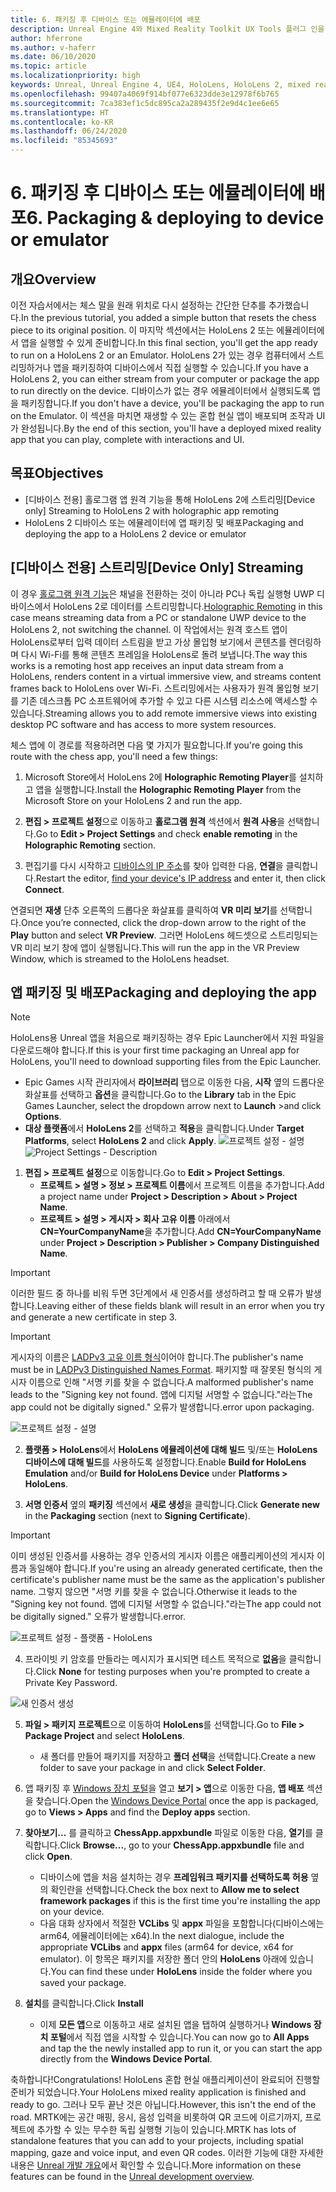 ```yaml
---
title: 6. 패키징 후 디바이스 또는 에뮬레이터에 배포
description: Unreal Engine 4와 Mixed Reality Toolkit UX Tools 플러그 인을 사용하여 간단한 체스 앱을 만드는 자습서 시리즈 6/6부
author: hferrone
ms.author: v-haferr
ms.date: 06/10/2020
ms.topic: article
ms.localizationpriority: high
keywords: Unreal, Unreal Engine 4, UE4, HoloLens, HoloLens 2, mixed reality, 자습서, 시작, mrtk, uxt, UX Tools, 설명서
ms.openlocfilehash: 99407a4069f914bf077e6323dde3e12978f6b765
ms.sourcegitcommit: 7ca383ef1c5dc895ca2a289435f2e9d4c1ee6e65
ms.translationtype: HT
ms.contentlocale: ko-KR
ms.lasthandoff: 06/24/2020
ms.locfileid: "85345693"
---
```

# <a name="6-packaging--deploying-to-device-or-emulator"></a><span data-ttu-id="61c6e-104">6. 패키징 후 디바이스 또는 에뮬레이터에 배포</span><span class="sxs-lookup"><span data-stu-id="61c6e-104">6. Packaging & deploying to device or emulator</span></span>

## <a name="overview"></a><span data-ttu-id="61c6e-105">개요</span><span class="sxs-lookup"><span data-stu-id="61c6e-105">Overview</span></span>

<span data-ttu-id="61c6e-106">이전 자습서에서는 체스 말을 원래 위치로 다시 설정하는 간단한 단추를 추가했습니다.</span><span class="sxs-lookup"><span data-stu-id="61c6e-106">In the previous tutorial, you added a simple button that resets the chess piece to its original position.</span></span> <span data-ttu-id="61c6e-107">이 마지막 섹션에서는 HoloLens 2 또는 에뮬레이터에서 앱을 실행할 수 있게 준비합니다.</span><span class="sxs-lookup"><span data-stu-id="61c6e-107">In this final section, you'll get the app ready to run on a HoloLens 2 or an Emulator.</span></span> <span data-ttu-id="61c6e-108">HoloLens 2가 있는 경우 컴퓨터에서 스트리밍하거나 앱을 패키징하여 디바이스에서 직접 실행할 수 있습니다.</span><span class="sxs-lookup"><span data-stu-id="61c6e-108">If you have a HoloLens 2, you can either stream from your computer or package the app to run directly on the device.</span></span> <span data-ttu-id="61c6e-109">디바이스가 없는 경우 에뮬레이터에서 실행되도록 앱을 패키징합니다.</span><span class="sxs-lookup"><span data-stu-id="61c6e-109">If you don't have a device, you'll be packaging the app to run on the Emulator.</span></span> <span data-ttu-id="61c6e-110">이 섹션을 마치면 재생할 수 있는 혼합 현실 앱이 배포되며 조작과 UI가 완성됩니다.</span><span class="sxs-lookup"><span data-stu-id="61c6e-110">By the end of this section, you'll have a deployed mixed reality app that you can play, complete with interactions and UI.</span></span>

## <a name="objectives"></a><span data-ttu-id="61c6e-111">목표</span><span class="sxs-lookup"><span data-stu-id="61c6e-111">Objectives</span></span>

* <span data-ttu-id="61c6e-112">[디바이스 전용] 홀로그램 앱 원격 기능을 통해 HoloLens 2에 스트리밍</span><span class="sxs-lookup"><span data-stu-id="61c6e-112">[Device only] Streaming to HoloLens 2 with holographic app remoting</span></span>
* <span data-ttu-id="61c6e-113">HoloLens 2 디바이스 또는 에뮬레이터에 앱 패키징 및 배포</span><span class="sxs-lookup"><span data-stu-id="61c6e-113">Packaging and deploying the app to a HoloLens 2 device or emulator</span></span>

## <a name="device-only-streaming"></a><span data-ttu-id="61c6e-114">[디바이스 전용] 스트리밍</span><span class="sxs-lookup"><span data-stu-id="61c6e-114">[Device Only] Streaming</span></span>
<span data-ttu-id="61c6e-115">이 경우 [홀로그램 원격 기능](https://docs.microsoft.com/windows/mixed-reality/add-holographic-remoting)은 채널을 전환하는 것이 아니라 PC나 독립 실행형 UWP 디바이스에서 HoloLens 2로 데이터를 스트리밍합니다.</span><span class="sxs-lookup"><span data-stu-id="61c6e-115">[Holographic Remoting](https://docs.microsoft.com/windows/mixed-reality/add-holographic-remoting) in this case means streaming data from a PC or standalone UWP device to the HoloLens 2, not switching the channel.</span></span> <span data-ttu-id="61c6e-116">이 작업에서는 원격 호스트 앱이 HoloLens로부터 입력 데이터 스트림을 받고 가상 몰입형 보기에서 콘텐츠를 렌더링하며 다시 Wi-Fi를 통해 콘텐츠 프레임을 HoloLens로 돌려 보냅니다.</span><span class="sxs-lookup"><span data-stu-id="61c6e-116">The way this works is a remoting host app receives an input data stream from a HoloLens, renders content in a virtual immersive view, and streams content frames back to HoloLens over Wi-Fi.</span></span> <span data-ttu-id="61c6e-117">스트리밍에서는 사용자가 원격 몰입형 보기를 기존 데스크톱 PC 소프트웨어에 추가할 수 있고 다른 시스템 리소스에 액세스할 수 있습니다.</span><span class="sxs-lookup"><span data-stu-id="61c6e-117">Streaming allows you to add remote immersive views into existing desktop PC software and has access to more system resources.</span></span> 

<span data-ttu-id="61c6e-118">체스 앱에 이 경로를 적용하려면 다음 몇 가지가 필요합니다.</span><span class="sxs-lookup"><span data-stu-id="61c6e-118">If you're going this route with the chess app, you'll need a few things:</span></span>

1.  <span data-ttu-id="61c6e-119">Microsoft Store에서 HoloLens 2에 **Holographic Remoting Player**를 설치하고 앱을 실행합니다.</span><span class="sxs-lookup"><span data-stu-id="61c6e-119">Install the **Holographic Remoting Player** from the Microsoft Store on your HoloLens 2 and run the app.</span></span>

2.  <span data-ttu-id="61c6e-120">**편집 > 프로젝트 설정**으로 이동하고 **홀로그램 원격** 섹션에서 **원격 사용**을 선택합니다.</span><span class="sxs-lookup"><span data-stu-id="61c6e-120">Go to **Edit > Project Settings** and check **enable remoting** in the **Holographic Remoting** section.</span></span>

3.  <span data-ttu-id="61c6e-121">편집기를 다시 시작하고 [디바이스의 IP 주소](https://docs.microsoft.com/windows/uwp/debug-test-perf/device-portal-hololens#connect-over-wi-fi)를 찾아 입력한 다음, **연결**을 클릭합니다.</span><span class="sxs-lookup"><span data-stu-id="61c6e-121">Restart the editor, [find your device's IP address](https://docs.microsoft.com/windows/uwp/debug-test-perf/device-portal-hololens#connect-over-wi-fi) and enter it, then click **Connect**.</span></span>

<span data-ttu-id="61c6e-122">연결되면 **재생** 단추 오른쪽의 드롭다운 화살표를 클릭하여 **VR 미리 보기**를 선택합니다.</span><span class="sxs-lookup"><span data-stu-id="61c6e-122">Once you’re connected, click the drop-down arrow to the right of the **Play** button and select **VR Preview**.</span></span> <span data-ttu-id="61c6e-123">그러면 HoloLens 헤드셋으로 스트리밍되는 VR 미리 보기 창에 앱이 실행됩니다.</span><span class="sxs-lookup"><span data-stu-id="61c6e-123">This will run the app in the VR Preview Window, which is streamed to the HoloLens headset.</span></span> 

## <a name="packaging-and-deploying-the-app"></a><span data-ttu-id="61c6e-124">앱 패키징 및 배포</span><span class="sxs-lookup"><span data-stu-id="61c6e-124">Packaging and deploying the app</span></span> 

>[!NOTE]
><span data-ttu-id="61c6e-125">HoloLens용 Unreal 앱을 처음으로 패키징하는 경우 Epic Launcher에서 지원 파일을 다운로드해야 합니다.</span><span class="sxs-lookup"><span data-stu-id="61c6e-125">If this is your first time packaging an Unreal app for HoloLens, you'll need to download supporting files from the Epic Launcher.</span></span> 
>- <span data-ttu-id="61c6e-126">Epic Games 시작 관리자에서 **라이브러리** 탭으로 이동한 다음, **시작** 옆의 드롭다운 화살표를 선택하고 **옵션**을 클릭합니다.</span><span class="sxs-lookup"><span data-stu-id="61c6e-126">Go to the **Library** tab in the Epic Games Launcher, select the dropdown arrow next to **Launch** >and click **Options**.</span></span> 
>- <span data-ttu-id="61c6e-127">**대상 플랫폼**에서 **HoloLens 2**를 선택하고 **적용**을 클릭합니다.</span><span class="sxs-lookup"><span data-stu-id="61c6e-127">Under **Target Platforms**, select **HoloLens 2** and click **Apply**.</span></span> 
><span data-ttu-id="61c6e-128">![프로젝트 설정 - 설명](images/unreal-uxt/6-installationoptions.PNG)</span><span class="sxs-lookup"><span data-stu-id="61c6e-128">![Project Settings - Description](images/unreal-uxt/6-installationoptions.PNG)</span></span>

1.  <span data-ttu-id="61c6e-129">**편집 > 프로젝트 설정**으로 이동합니다.</span><span class="sxs-lookup"><span data-stu-id="61c6e-129">Go to **Edit > Project Settings**.</span></span> 
    * <span data-ttu-id="61c6e-130">**프로젝트 > 설명 > 정보 > 프로젝트 이름**에서 프로젝트 이름을 추가합니다.</span><span class="sxs-lookup"><span data-stu-id="61c6e-130">Add a project name under **Project > Description > About > Project Name**.</span></span> 
    * <span data-ttu-id="61c6e-131">**프로젝트 > 설명 > 게시자 > 회사 고유 이름** 아래에서 **CN=YourCompanyName**을 추가합니다.</span><span class="sxs-lookup"><span data-stu-id="61c6e-131">Add **CN=YourCompanyName** under **Project > Description > Publisher > Company Distinguished Name**.</span></span>

> [!IMPORTANT]
> <span data-ttu-id="61c6e-132">이러한 필드 중 하나를 비워 두면 3단계에서 새 인증서를 생성하려고 할 때 오류가 발생합니다.</span><span class="sxs-lookup"><span data-stu-id="61c6e-132">Leaving either of these fields blank will result in an error when you try and generate a new certificate in step 3.</span></span> 

> [!IMPORTANT]
> <span data-ttu-id="61c6e-133">게시자의 이름은 [LADPv3 고유 이름 형식](https://www.ietf.org/rfc/rfc2253.txt)이어야 합니다.</span><span class="sxs-lookup"><span data-stu-id="61c6e-133">The publisher's name must be in [LADPv3 Distinguished Names Format](https://www.ietf.org/rfc/rfc2253.txt).</span></span> <span data-ttu-id="61c6e-134">패키지할 때 잘못된 형식의 게시자 이름으로 인해 "서명 키를 찾을 수 없습니다.</span><span class="sxs-lookup"><span data-stu-id="61c6e-134">A malformed publisher's name leads to the "Signing key not found.</span></span> <span data-ttu-id="61c6e-135">앱에 디지털 서명할 수 없습니다."라는</span><span class="sxs-lookup"><span data-stu-id="61c6e-135">The app could not be digitally signed."</span></span> <span data-ttu-id="61c6e-136">오류가 발생합니다.</span><span class="sxs-lookup"><span data-stu-id="61c6e-136">error upon packaging.</span></span>

![프로젝트 설정 - 설명](images/unreal-uxt/6-cn.PNG)

2.  <span data-ttu-id="61c6e-138">**플랫폼 > HoloLens**에서 **HoloLens 에뮬레이션에 대해 빌드** 및/또는 **HoloLens 디바이스에 대해 빌드**를 사용하도록 설정합니다.</span><span class="sxs-lookup"><span data-stu-id="61c6e-138">Enable **Build for HoloLens Emulation** and/or **Build for HoloLens Device** under **Platforms > HoloLens**.</span></span>

3.  <span data-ttu-id="61c6e-139">**서명 인증서** 옆의 **패키징** 섹션에서 **새로 생성**을 클릭합니다.</span><span class="sxs-lookup"><span data-stu-id="61c6e-139">Click **Generate new** in the **Packaging** section (next to **Signing Certificate**).</span></span>

> [!IMPORTANT]
> <span data-ttu-id="61c6e-140">이미 생성된 인증서를 사용하는 경우 인증서의 게시자 이름은 애플리케이션의 게시자 이름과 동일해야 합니다.</span><span class="sxs-lookup"><span data-stu-id="61c6e-140">If you're using an already generated certificate, then the certificate's publisher name must be the same as the application's publisher name.</span></span> <span data-ttu-id="61c6e-141">그렇지 않으면 "서명 키를 찾을 수 없습니다.</span><span class="sxs-lookup"><span data-stu-id="61c6e-141">Otherwise it leads to the "Signing key not found.</span></span> <span data-ttu-id="61c6e-142">앱에 디지털 서명할 수 없습니다."라는</span><span class="sxs-lookup"><span data-stu-id="61c6e-142">The app could not be digitally signed."</span></span> <span data-ttu-id="61c6e-143">오류가 발생합니다.</span><span class="sxs-lookup"><span data-stu-id="61c6e-143">error.</span></span>

![프로젝트 설정 - 플랫폼 - HoloLens](images/unreal-uxt/6-packaging.PNG)

4. <span data-ttu-id="61c6e-145">프라이빗 키 암호를 만들라는 메시지가 표시되면 테스트 목적으로 **없음**을 클릭합니다.</span><span class="sxs-lookup"><span data-stu-id="61c6e-145">Click **None** for testing purposes when you're prompted to create a Private Key Password.</span></span>

![새 인증서 생성](images/unreal-uxt/6-private-key-testing.png)

5. <span data-ttu-id="61c6e-147">**파일 > 패키지 프로젝트**으로 이동하여 **HoloLens**를 선택합니다.</span><span class="sxs-lookup"><span data-stu-id="61c6e-147">Go to **File > Package Project** and select **HoloLens**.</span></span> 
    * <span data-ttu-id="61c6e-148">새 폴더를 만들어 패키지를 저장하고 **폴더 선택**을 선택합니다.</span><span class="sxs-lookup"><span data-stu-id="61c6e-148">Create a new folder to save your package in and click **Select Folder**.</span></span> 

6.  <span data-ttu-id="61c6e-149">앱 패키징 후 [Windows 장치 포털](https://docs.microsoft.com/windows/mixed-reality/using-the-windows-device-portal)을 열고 **보기 > 앱**으로 이동한 다음, **앱 배포** 섹션을 찾습니다.</span><span class="sxs-lookup"><span data-stu-id="61c6e-149">Open the [Windows Device Portal](https://docs.microsoft.com/windows/mixed-reality/using-the-windows-device-portal) once the app is packaged, go to **Views > Apps** and find the **Deploy apps** section.</span></span>

7.  <span data-ttu-id="61c6e-150">**찾아보기...** 를 클릭하고 **ChessApp.appxbundle** 파일로 이동한 다음, **열기**를 클릭합니다.</span><span class="sxs-lookup"><span data-stu-id="61c6e-150">Click **Browse...**, go to your **ChessApp.appxbundle** file and click **Open**.</span></span> 

    * <span data-ttu-id="61c6e-151">디바이스에 앱을 처음 설치하는 경우 **프레임워크 패키지를 선택하도록 허용** 옆의 확인란을 선택합니다.</span><span class="sxs-lookup"><span data-stu-id="61c6e-151">Check the box next to **Allow me to select framework packages** if this is the first time you're installing the app on your device.</span></span> 
    * <span data-ttu-id="61c6e-152">다음 대화 상자에서 적절한 **VCLibs** 및 **appx** 파일을 포함합니다(디바이스에는 arm64, 에뮬레이터에는 x64).</span><span class="sxs-lookup"><span data-stu-id="61c6e-152">In the next dialogue, include the appropriate **VCLibs** and **appx** files (arm64 for device, x64 for emulator).</span></span> <span data-ttu-id="61c6e-153">이 항목은 패키지를 저장한 폴더 안의 **HoloLens** 아래에 있습니다.</span><span class="sxs-lookup"><span data-stu-id="61c6e-153">You can find these under **HoloLens** inside the folder where you saved your package.</span></span>

8.  <span data-ttu-id="61c6e-154">**설치**를 클릭합니다.</span><span class="sxs-lookup"><span data-stu-id="61c6e-154">Click **Install**</span></span>
    * <span data-ttu-id="61c6e-155">이제 **모든 앱**으로 이동하고 새로 설치된 앱을 탭하여 실행하거나 **Windows 장치 포털**에서 직접 앱을 시작할 수 있습니다.</span><span class="sxs-lookup"><span data-stu-id="61c6e-155">You can now go to **All Apps** and tap the the newly installed app to run it, or you can start the app directly from the **Windows Device Portal**.</span></span> 

<span data-ttu-id="61c6e-156">축하합니다!</span><span class="sxs-lookup"><span data-stu-id="61c6e-156">Congratulations!</span></span> <span data-ttu-id="61c6e-157">HoloLens 혼합 현실 애플리케이션이 완료되어 진행할 준비가 되었습니다.</span><span class="sxs-lookup"><span data-stu-id="61c6e-157">Your HoloLens mixed reality application is finished and ready to go.</span></span> <span data-ttu-id="61c6e-158">그러나 모두 끝난 것은 아닙니다.</span><span class="sxs-lookup"><span data-stu-id="61c6e-158">However, this isn't the end of the road.</span></span> <span data-ttu-id="61c6e-159">MRTK에는 공간 매핑, 응시, 음성 입력을 비롯하여 QR 코드에 이르기까지, 프로젝트에 추가할 수 있는 무수한 독립 실행형 기능이 있습니다.</span><span class="sxs-lookup"><span data-stu-id="61c6e-159">MRTK has lots of standalone features that you can add to your projects, including spatial mapping, gaze and voice input, and even QR codes.</span></span> <span data-ttu-id="61c6e-160">이러한 기능에 대한 자세한 내용은 [Unreal 개발 개요](https://docs.microsoft.com/windows/mixed-reality/unreal-development-overview)에서 확인할 수 있습니다.</span><span class="sxs-lookup"><span data-stu-id="61c6e-160">More information on these features can be found in the [Unreal development overview](https://docs.microsoft.com/windows/mixed-reality/unreal-development-overview).</span></span>
